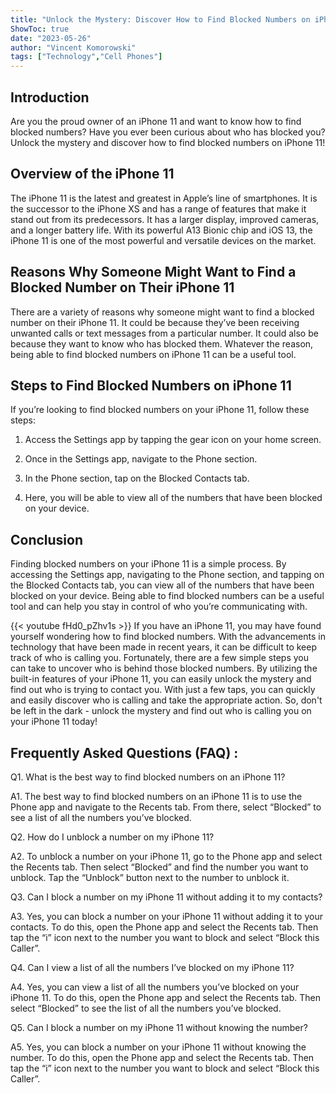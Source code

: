 ```yaml
---
title: "Unlock the Mystery: Discover How to Find Blocked Numbers on iPhone 11!"
ShowToc: true 
date: "2023-05-26"
author: "Vincent Komorowski" 
tags: ["Technology","Cell Phones"]
---
```

## Introduction

Are you the proud owner of an iPhone 11 and want to know how to find blocked numbers? Have you ever been curious about who has blocked you? Unlock the mystery and discover how to find blocked numbers on iPhone 11!

## Overview of the iPhone 11 

The iPhone 11 is the latest and greatest in Apple’s line of smartphones. It is the successor to the iPhone XS and has a range of features that make it stand out from its predecessors. It has a larger display, improved cameras, and a longer battery life. With its powerful A13 Bionic chip and iOS 13, the iPhone 11 is one of the most powerful and versatile devices on the market.

## Reasons Why Someone Might Want to Find a Blocked Number on Their iPhone 11 

There are a variety of reasons why someone might want to find a blocked number on their iPhone 11. It could be because they’ve been receiving unwanted calls or text messages from a particular number. It could also be because they want to know who has blocked them. Whatever the reason, being able to find blocked numbers on iPhone 11 can be a useful tool.

## Steps to Find Blocked Numbers on iPhone 11

If you’re looking to find blocked numbers on your iPhone 11, follow these steps: 

1. Access the Settings app by tapping the gear icon on your home screen. 

2. Once in the Settings app, navigate to the Phone section. 

3. In the Phone section, tap on the Blocked Contacts tab. 

4. Here, you will be able to view all of the numbers that have been blocked on your device. 

## Conclusion

Finding blocked numbers on your iPhone 11 is a simple process. By accessing the Settings app, navigating to the Phone section, and tapping on the Blocked Contacts tab, you can view all of the numbers that have been blocked on your device. Being able to find blocked numbers can be a useful tool and can help you stay in control of who you’re communicating with.

{{< youtube fHd0_pZhv1s >}} 
If you have an iPhone 11, you may have found yourself wondering how to find blocked numbers. With the advancements in technology that have been made in recent years, it can be difficult to keep track of who is calling you. Fortunately, there are a few simple steps you can take to uncover who is behind those blocked numbers. By utilizing the built-in features of your iPhone 11, you can easily unlock the mystery and find out who is trying to contact you. With just a few taps, you can quickly and easily discover who is calling and take the appropriate action. So, don't be left in the dark - unlock the mystery and find out who is calling you on your iPhone 11 today!

## Frequently Asked Questions (FAQ) :
Q1. What is the best way to find blocked numbers on an iPhone 11?

A1. The best way to find blocked numbers on an iPhone 11 is to use the Phone app and navigate to the Recents tab. From there, select “Blocked” to see a list of all the numbers you’ve blocked.

Q2. How do I unblock a number on my iPhone 11?

A2. To unblock a number on your iPhone 11, go to the Phone app and select the Recents tab. Then select “Blocked” and find the number you want to unblock. Tap the “Unblock” button next to the number to unblock it.

Q3. Can I block a number on my iPhone 11 without adding it to my contacts?

A3. Yes, you can block a number on your iPhone 11 without adding it to your contacts. To do this, open the Phone app and select the Recents tab. Then tap the “i” icon next to the number you want to block and select “Block this Caller”.

Q4. Can I view a list of all the numbers I’ve blocked on my iPhone 11?

A4. Yes, you can view a list of all the numbers you’ve blocked on your iPhone 11. To do this, open the Phone app and select the Recents tab. Then select “Blocked” to see the list of all the numbers you’ve blocked.

Q5. Can I block a number on my iPhone 11 without knowing the number?

A5. Yes, you can block a number on your iPhone 11 without knowing the number. To do this, open the Phone app and select the Recents tab. Then tap the “i” icon next to the number you want to block and select “Block this Caller”.


